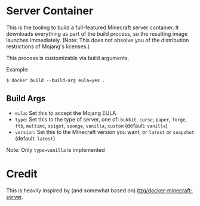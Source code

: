 Server Container
================

This is the tooling to build a full-featured Minecraft server container. It
downloads everything as part of the build process, so the resulting image
launches immediately. (Note: This does not absolve you of the distribution
restrictions of Mojang's licenses.)

This process is customizable via build arguments.

Example:

```
$ docker build --build-arg eula=yes .
```

Build Args
----------

* `eula`: Set this to accept the Mojang EULA
* `type`: Set this to the type of server, one of: `bukkit`, `curse`, `paper`, `forge`, `ftb`, `multimc`, `spigot`, `sponge`, `vanilla`, `custom` (default: `vanilla`)
* `version`: Set this to the Minecraft version you want, or `latest` or `snapshot` (default: `latest`)

Note: Only `type=vanilla` is implemented

Credit
======

This is heavily inspired by (and somewhat based on) [itzg/docker-minecraft-server](https://github.com/itzg/docker-minecraft-server).
